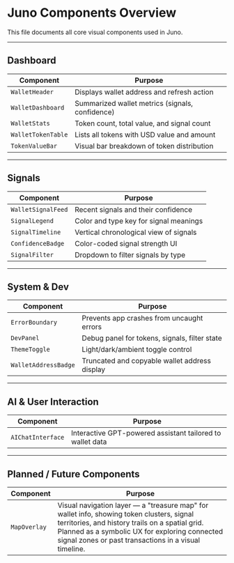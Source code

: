 # Juno Components Overview

This file documents all core visual components used in Juno.

---

## Dashboard

| Component            | Purpose                                                     |
|----------------------|-------------------------------------------------------------|
| `WalletHeader`       | Displays wallet address and refresh action                 |
| `WalletDashboard`    | Summarized wallet metrics (signals, confidence)            |
| `WalletStats`        | Token count, total value, and signal count                 |
| `WalletTokenTable`   | Lists all tokens with USD value and amount                 |
| `TokenValueBar`      | Visual bar breakdown of token distribution                 |

---

## Signals

| Component            | Purpose                                                     |
|----------------------|-------------------------------------------------------------|
| `WalletSignalFeed`   | Recent signals and their confidence                         |
| `SignalLegend`       | Color and type key for signal meanings                      |
| `SignalTimeline`     | Vertical chronological view of signals                      |
| `ConfidenceBadge`    | Color-coded signal strength UI                              |
| `SignalFilter`       | Dropdown to filter signals by type                          |

---

## System & Dev

| Component            | Purpose                                                     |
|----------------------|-------------------------------------------------------------|
| `ErrorBoundary`      | Prevents app crashes from uncaught errors                   |
| `DevPanel`           | Debug panel for tokens, signals, filter state               |
| `ThemeToggle`        | Light/dark/ambient toggle control                           |
| `WalletAddressBadge` | Truncated and copyable wallet address display               |

---

## AI & User Interaction

| Component            | Purpose                                                     |
|----------------------|-------------------------------------------------------------|
| `AIChatInterface`    | Interactive GPT-powered assistant tailored to wallet data   |

---

## Planned / Future Components

| Component            | Purpose                                                     |
|----------------------|-------------------------------------------------------------|
| `MapOverlay`         | Visual navigation layer — a "treasure map" for wallet info, showing token clusters, signal territories, and history trails on a spatial grid. Planned as a symbolic UX for exploring connected signal zones or past transactions in a visual timeline. |
